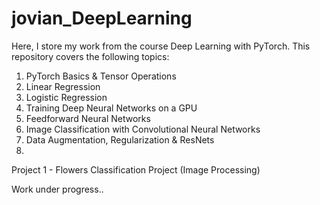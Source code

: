 # jovian_DeepLearning

Here, I store my work from the course Deep Learning with PyTorch.
This repository covers the following topics:

1. PyTorch Basics & Tensor Operations
2. Linear Regression
3. Logistic Regression
4. Training Deep Neural Networks on a GPU
5. Feedforward Neural Networks
6. Image Classification with Convolutional Neural Networks
7. Data Augmentation, Regularization & ResNets
8. 

Project 1 - Flowers Classification Project (Image Processing)

Work under progress..
